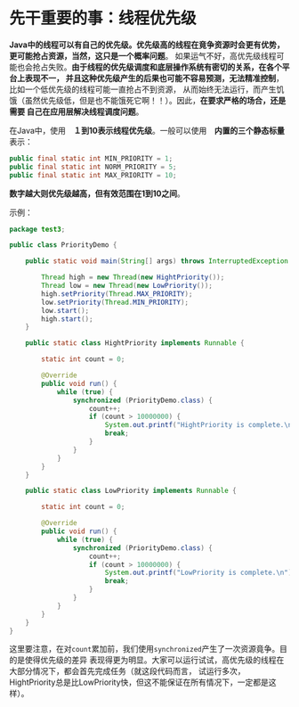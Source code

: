 先干重要的事：线程优先级
===============================================
**Java中的线程可以有自己的优先级。优先级高的线程在竟争资源时会更有优势，更可能抢占资源，当然，这只是一个概率问题**。
如果运气不好，高优先级线程可能也会抢占失败。**由于线程的优先级调度和底层操作系统有密切的关系，在各个平台上表现不一，
并且这种优先级产生的后果也可能不容易预测，无法精准控制**，比如一个低优先级的线程可能一直抢占不到资源，
从而始终无法运行，而产生饥饿（虽然优先级低，但是也不能饿死它啊！！）。因此，**在要求严格的场合，还是需要
自己在应用层解决线程调度问题**。

在Java中，使用　**１到10表示线程优先级**。一般可以使用　**内置的三个静态标量**　表示：
```java
public final static int MIN_PRIORITY = 1;
public final static int NORM_PRIORITY = 5;
public final static int MAX_PRIORITY = 10;
```
**数字越大则优先级越高，但有效范围在1到10之间**。

示例：
```java
package test3;

public class PriorityDemo {

    public static void main(String[] args) throws InterruptedException {

        Thread high = new Thread(new HightPriority());
        Thread low = new Thread(new LowPriority());
        high.setPriority(Thread.MAX_PRIORITY);
        low.setPriority(Thread.MIN_PRIORITY);
        low.start();
        high.start();
    }

    public static class HightPriority implements Runnable {

        static int count = 0;

        @Override
        public void run() {
            while (true) {
                synchronized (PriorityDemo.class) {
                    count++;
                    if (count > 10000000) {
                        System.out.printf("HightPriority is complete.\n");
                        break;
                    }
                }
            }
        }
    }

    public static class LowPriority implements Runnable {

        static int count = 0;

        @Override
        public void run() {
            while (true) {
                synchronized (PriorityDemo.class) {
                    count++;
                    if (count > 10000000) {
                        System.out.printf("LowPriority is complete.\n");
                        break;
                    }
                }
            }
        }
    }
}
```
这里要注意，在对`count`累加前，我们使用`synchronized`产生了一次资源竟争。目的是使得优先级的差异
表现得更为明显。大家可以运行试试，高优先级的线程在大部分情况下，都会首先完成任务（就这段代码而言，
试运行多次，HightPriority总是比LowPriority快，但这不能保证在所有情况下，一定都是这样）。
